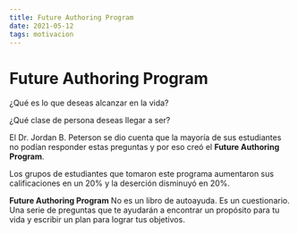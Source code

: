 ```yaml
---
title: Future Authoring Program
date: 2021-05-12
tags: motivacion
---
```


# Future Authoring Program

¿Qué es lo que deseas alcanzar en la vida?

¿Qué clase de persona deseas llegar a ser?

El Dr. Jordan B. Peterson se dio cuenta que la mayoría de sus estudiantes no podían responder estas preguntas y por eso creó el **Future Authoring Program**.

Los grupos de estudiantes que tomaron este programa aumentaron sus calificaciones en un 20% y la deserción disminuyó en 20%.

**Future Authoring Program** No es un libro de autoayuda. Es un cuestionario. Una serie de preguntas que te ayudarán a encontrar un propósito para tu vida y escribir un plan para lograr tus objetivos. 
